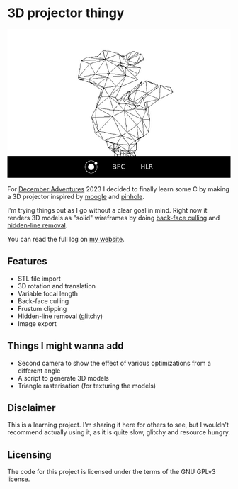 # 3D projector thingy

![](image.jpg)

For [December Adventures](https://eli.li/december-adventure) 2023 I decided to finally learn some C by making a 3D projector inspired by [moogle](https://wiki.xxiivv.com/site/moogle.html) and [pinhole](https://git.sr.ht/~bellinitte/pinhole).

I'm trying things out as I go without a clear goal in mind. Right now it renders 3D models as "solid" wireframes by doing [back-face culling](https://en.wikipedia.org/wiki/Back-face_culling) and [hidden-line removal](https://en.wikipedia.org/wiki/Hidden-line_removal).

You can read the full log on [my website](https://ghettobastler.com/december_adventure_2023.html).

## Features

- STL file import
- 3D rotation and translation
- Variable focal length
- Back-face culling
- Frustum clipping
- Hidden-line removal (glitchy)
- Image export

## Things I might wanna add

- Second camera to show the effect of various optimizations from a different angle
- A script to generate 3D models
- Triangle rasterisation (for texturing the models)

## Disclaimer

This is a learning project. I'm sharing it here for others to see, but I wouldn't recommend actually using it, as it is quite slow, glitchy and resource hungry.

## Licensing

The code for this project is licensed under the terms of the GNU GPLv3 license.
